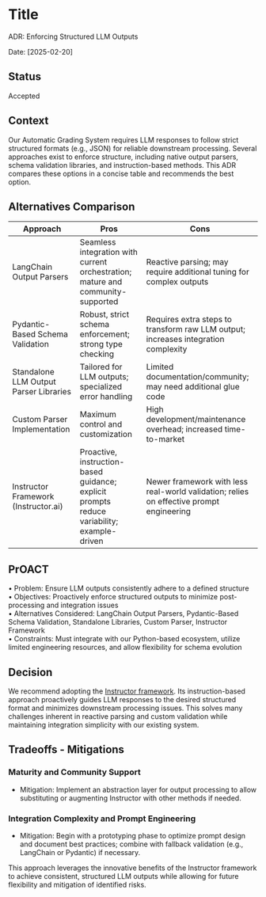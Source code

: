 # Title

ADR: Enforcing Structured LLM Outputs

Date:  [2025-02-20]

## Status

Accepted

## Context

Our Automatic Grading System requires LLM responses to follow strict structured formats (e.g., JSON) for reliable downstream processing. Several approaches exist to enforce structure, including native output parsers, schema validation libraries, and instruction-based methods. This ADR compares these options in a concise table and recommends the best option.

## Alternatives Comparison

| Approach                               | Pros                                                                                       | Cons                                                                                    |
| -------------------------------------- | ------------------------------------------------------------------------------------------ | --------------------------------------------------------------------------------------- |
| LangChain Output Parsers               | Seamless integration with current orchestration; mature and community-supported            | Reactive parsing; may require additional tuning for complex outputs                     |
| Pydantic-Based Schema Validation       | Robust, strict schema enforcement; strong type checking                                    | Requires extra steps to transform raw LLM output; increases integration complexity      |
| Standalone LLM Output Parser Libraries | Tailored for LLM outputs; specialized error handling                                       | Limited documentation/community; may need additional glue code                          |
| Custom Parser Implementation           | Maximum control and customization                                                          | High development/maintenance overhead; increased time-to-market                         |
| Instructor Framework (Instructor.ai)   | Proactive, instruction-based guidance; explicit prompts reduce variability; example-driven | Newer framework with less real-world validation; relies on effective prompt engineering |

## PrOACT

• Problem: Ensure LLM outputs consistently adhere to a defined structure  
• Objectives: Proactively enforce structured outputs to minimize post-processing and integration issues  
• Alternatives Considered: LangChain Output Parsers, Pydantic-Based Schema Validation, Standalone Libraries, Custom Parser, Instructor Framework  
• Constraints: Must integrate with our Python-based ecosystem, utilize limited engineering resources, and allow flexibility for schema evolution

## Decision

We recommend adopting the [Instructor framework](https://github.com/instructor-ai/instructor). Its instruction-based approach proactively guides LLM responses to the desired structured format and minimizes downstream processing issues. This solves many challenges inherent in reactive parsing and custom validation while maintaining integration simplicity with our existing system.

## Tradeoffs - Mitigations

### Maturity and Community Support

- Mitigation: Implement an abstraction layer for output processing to allow substituting or augmenting Instructor with other methods if needed.

### Integration Complexity and Prompt Engineering

- Mitigation: Begin with a prototyping phase to optimize prompt design and document best practices; combine with fallback validation (e.g., LangChain or Pydantic) if necessary.

This approach leverages the innovative benefits of the Instructor framework to achieve consistent, structured LLM outputs while allowing for future flexibility and mitigation of identified risks.
